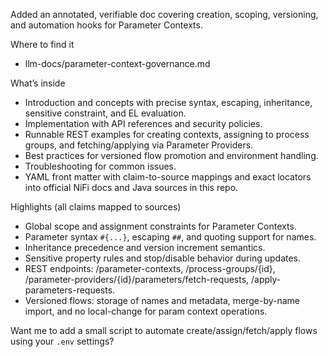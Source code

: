 Added an annotated, verifiable doc covering creation, scoping, versioning, and automation hooks for Parameter Contexts.

Where to find it
- llm-docs/parameter-context-governance.md

What’s inside
- Introduction and concepts with precise syntax, escaping, inheritance, sensitive constraint, and EL evaluation.
- Implementation with API references and security policies.
- Runnable REST examples for creating contexts, assigning to process groups, and fetching/applying via Parameter Providers.
- Best practices for versioned flow promotion and environment handling.
- Troubleshooting for common issues.
- YAML front matter with claim-to-source mappings and exact locators into official NiFi docs and Java sources in this repo.

Highlights (all claims mapped to sources)
- Global scope and assignment constraints for Parameter Contexts.
- Parameter syntax `#{...}`, escaping `##`, and quoting support for names.
- Inheritance precedence and version increment semantics.
- Sensitive property rules and stop/disable behavior during updates.
- REST endpoints: /parameter-contexts, /process-groups/{id}, /parameter-providers/{id}/parameters/fetch-requests, /apply-parameters-requests.
- Versioned flows: storage of names and metadata, merge-by-name import, and no local-change for param context operations.

Want me to add a small script to automate create/assign/fetch/apply flows using your `.env` settings?
